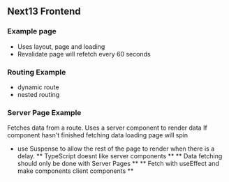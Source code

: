 ## Next13 Frontend

### Example page

- Uses layout, page and loading
- Revalidate page will refetch every 60 seconds

### Routing Example

- dynamic route
- nested routing

### Server Page Example

Fetches data from a route.
Uses a server component to render data
If component hasn't finished fetching data loading page will spin

- use Suspense to allow the rest of the page to render when there is a delay.
  ** TypeScript doesnt like server components **
  ** Data fetching should only be done with Server Pages **
  ** Fetch with useEffect and make components client components **
